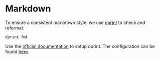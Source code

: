 # Markdown

To ensure a consistent markdown style, we use [dprint](https://dprint.dev) to check and reformat.

```shell
dprint fmt
```

Use the [official documentation](https://dprint.dev/setup/) to setup dprint.
The configuration can be found [here](https://github.com/bakdata/kpops/blob/main/dprint.json).
